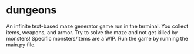 # dungeons
An infinite text-based maze generator game run in the terminal. You collect items, weapons, and armor. Try to solve the maze and not get killed by monsters! Specific monsters/items are a WIP.
Run the game by running the main.py file.
